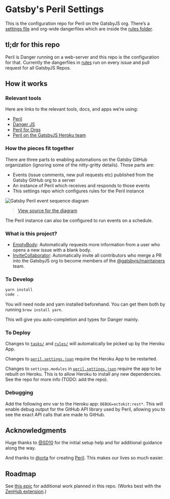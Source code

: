# Gatsby's Peril Settings

This is the configuration repo for Peril on the GatsbyJS org. There’s a [settings file](../peril.settings.json) and org-wide dangerfiles which are inside the [rules folder](rules).

## tl;dr for this repo

Peril is Danger running on a web-server and this repo is the configuration for that. Currently the dangerfiles in [rules](rules/) run on every issue and pull request for all GatsbyJS Repos.

## How it works

### Relevant tools

Here are links to the relevant tools, docs, and apps we’re using:

- [Peril](https://github.com/danger/peril)
- [Danger JS](http://danger.systems/js/)
- [Peril for Orgs](https://github.com/danger/peril/blob/master/docs/setup_for_org.md)
- [Peril on the GatsbyJS Heroku team](https://dashboard.heroku.com/apps/gatsby-peril)

### How the pieces fit together

There are three parts to enabling automations on the Gatsby GitHub organization (ignoring some of the nitty-gritty details). Those parts are:

- Events (issue comments, new pull requests etc) published from the Gatsby GitHub org to a server
- An instance of Peril which receives and responds to those events
- This settings repo which configures rules for the Peril instance

![Gatsby Peril event sequence diagram](https://user-images.githubusercontent.com/381801/46957219-048c3b80-d08f-11e8-829c-b535a4a122f3.png)

> [View source for the diagram](https://sequencediagram.org/index.html#initialData=C4S2BsFMAIHEENgGcBGBPaAFSAnE5pIA3SAO2GiUgEcBXMgY0gChnSB7YGdknORVBlhgAErRTR2OAOYAuAKIly0ABbwADurJJJpaPH7J00HJHXtmCI0NHjJMgLQA+aQPQOtecADoVudgDWtBrq3gzsALYKShQA7pAoKuyBrMyu1h64+L7+QSFhkc6e+A7pggBWOqbmsgDC7KQAZiDS+qQAJtDA8EgBVTT0SMCsHFySvNDF4KVuaJUmZuyyALLwGKbAtDh6EbTgoOpQ0O3wpNK4XT19rGXuUzk4gcGaBREAPJleM9bz1Uv1TRabU63V6-SQ5lIVFYVkEcFsEik0g+30En2yfkeeRe4SiACVaHpQQEFhCGu0QGcuuxCDEYbN4cAxIiZCjbmh0T5MU98rjZASiVdSZCKVTgDTiGRhpYGcImXYkWzZpyHjycZF+YTLr1heTKa1xbSpUA)

The Peril instance can also be configured to run events on a schedule.

### What is this project?

- [EmptyBody](./rules/emptybody.ts): Automatically requests more information from a user who opens a new issue with a blank body.
- [InviteCollaborator](./rules/invite-collaborator.ts): Automatically invite all contributors who merge a PR into the GatsbyJS org to become members of the [@gatsbyjs/maintainers](https://github.com/orgs/gatsbyjs/teams/maintainers) team.

### To Develop

```sh
yarn install
code .
```

You will need node and yarn installed beforehand. You can get them both by running `brew install yarn`.

This will give you auto-completion and types for Danger mainly.

### To Deploy

Changes to [`tasks/`](./tasks) and [`rules/`](./rules) will automatically be picked up by the Heroku App.

Changes to [`peril.settings.json`](../peril.settings.json) require the Heroku App to be restarted.

Changes to `settings.modules` in [`peril.settings.json`](../peril.settings.json) require the app to be rebuilt on Heroku. This is to allow Heroku to install any new dependencies. See the repo for more info (TODO: add the repo).

### Debugging

Add the following env var to the Heroku app: `DEBUG=octokit:rest*`. This will enable debug output for the GitHub API library used by Peril, allowing you to see the exact API calls that are made to GitHub.

## Acknowledgments

Huge thanks to [@SD10](https://github.com/SD10) for the initial setup help and for additional guidance along the way.

And thanks to [@orta](https://github.com/orta) for creating [Peril](https://github.com/danger/peril). This makes our lives so much easier.

## Roadmap

See [this epic](https://github.com/gatsbyjs/gatsby/issues/6728) for additional work planned in this repo. (Works best with the [ZenHub extension](https://www.zenhub.com/extension).)
